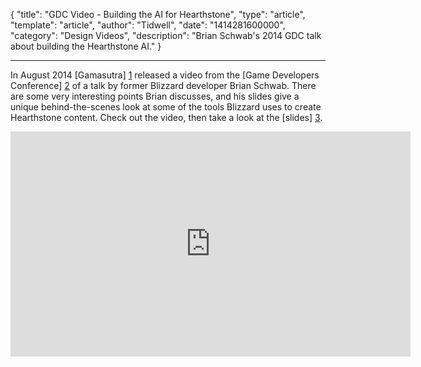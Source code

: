 
{
	"title": "GDC Video - Building the AI for Hearthstone",
	"type": "article",
	"template": "article",
	"author": "Tidwell",
	"date": "1414281600000",
	"category": "Design Videos",
	"description": "Brian Schwab's 2014 GDC talk about building the Hearthstone AI."
}

---

In August 2014 [Gamasutra] [1] released a video from the [Game Developers Conference] [2] of a talk by former Blizzard developer Brian Schwab.  There are some very interesting points Brian discusses, and his slides give a unique behind-the-scenes look at some of the tools Blizzard uses to create Hearthstone content.  Check out the video, then take a look at the [slides] [3].

<iframe src="http://evt.dispeak.com/ubm/gdc/sf14/player.html?xml=201403828055_IXOC.xml&token=3c6c000ab0766078310c" width="640" height="360" scrolling="no" frameborder="0" marginheight="0" marginwidth="0"></iframe>


 [1]: http://www.gamasutra.com/view/news/224101/Video_Building_the_AI_for_Hearthstone.php "Gamasutra"
 [2]: http://www.gdcvault.com/search.php#&category=free&firstfocus=&keyword=hearthstone+ai&conference_id= "Game Developers Conference"
 [3]: http://www.gdcvault.com/play/1019998/AI-Postmortem "Slides from the talk"